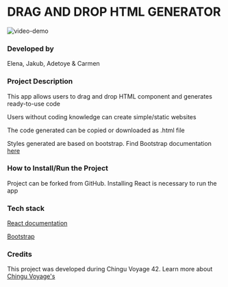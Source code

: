 # DRAG AND DROP HTML GENERATOR

![video-demo](https://user-images.githubusercontent.com/71382301/218255773-6677479e-b409-48dd-a97f-66db3dbfd54d.gif)

### Developed by

Elena, Jakub, Adetoye & Carmen

### Project Description

This app allows users to drag and drop HTML component and generates ready-to-use code

Users without coding knowledge can create simple/static websites

The code generated can be copied or downloaded as .html file

Styles generated are based on bootstrap. Find Bootstrap documentation [here](https://getbootstrap.com/)

### How to Install/Run the Project

Project can be forked from GitHub. Installing React is necessary to run the app

### Tech stack

[React documentation](https://reactjs.org/)

[Bootstrap](https://getbootstrap.com/)

### Credits

This project was developed during Chingu Voyage 42. Learn more about [Chingu Voyage's](https://www.chingu.io/)
